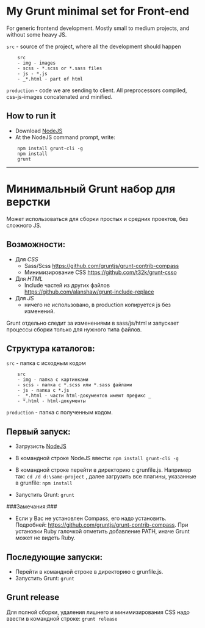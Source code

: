 My Grunt minimal set for Front-end
=============
For generic frontend development. Mostly small to medium projects, and without some heavy JS.

`src` - source of the project, where all the development should happen
```
	src
	- img - images
	- scss - *.scss or *.sass files
	- js - *.js
	- _*.html - part of html
```

`production` - code we are sending to client. All preprocessors compiled, css-js-images concatenated and minified.

How to run it
-------------
- Download [NodeJS](http://nodejs.org/)
- At the NodeJS command prompt, write:

```
	npm install grunt-cli -g
	npm install
	grunt
```


*****

Минимальный Grunt набор для верстки
=============
Может использоваться для сборки простых и средних проектов, без сложного JS.


Возможности:
-------------
 - Для *CSS*
 	- Sass/Scss  https://github.com/gruntjs/grunt-contrib-compass
 	- Минимизирование CSS  https://github.com/t32k/grunt-csso
 - Для *HTML*
 	- Include частей из других файлов  https://github.com/alanshaw/grunt-include-replace
 - Для *JS*
 	- ничего не использовано, в production копируется js без изменений.

Grunt отдельно следит за изменениями в sass/js/html и запускает процессы сборки только для нужного типа файлов.

Структура каталогов:
-------------

`src` - папка с исходным кодом
```
	src
	- img - папка с картинками
	- scss - папка с *.scss или *.sass файлами
	- js - папка с *.js
	- _*.html - части html-документов имеют префикс _
	- *.html - html-документы
```

`production` - папка с полученным кодом.


Первый запуск:
-------------
 - Загрузиcть [NodeJS](http://nodejs.org/)
 - В командной строке NodeJS ввести:
`npm install grunt-cli -g`

 - В командной строке перейти  в директорию с grunfile.js. Например так: `cd /d d:\same-project` , далее загрузить все плагины, указанные в grunfile:
`npm install`

 - Запустить Grunt:
`grunt`

###Замечания:###
 - Если у Вас не установлен Compass, его надо установить. Подробней: https://github.com/gruntjs/grunt-contrib-compass. При установки Ruby галочкой отметить добавление PATH, иначе Grunt может не видеть Ruby.

Последующие запуски:
-------------
 - Перейти в командной строке в директорию с grunfile.js.
 - Запустить Grunt:
`grunt`


Grunt release
-------------
Для полной сборки, удаления лишнего и минимизирования CSS надо ввести в командной строке:
`grunt release`
